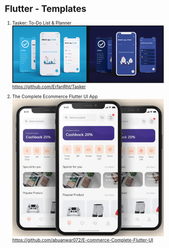 # Flutter - Templates

1. Tasker: To-Do List & Planner
![Alt text](image.png)
https://github.com/ErfanRht/Tasker

1. The Complete Ecommerce Flutter UI App
![Alt text](image-1.png)
https://github.com/abuanwar072/E-commerce-Complete-Flutter-UI